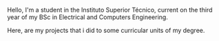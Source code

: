 Hello, I'm a student in the Instituto Superior Técnico, current on the third year of my BSc in Electrical and Computers Engineering.

Here, are my projects that i did to some curricular units of my degree.

